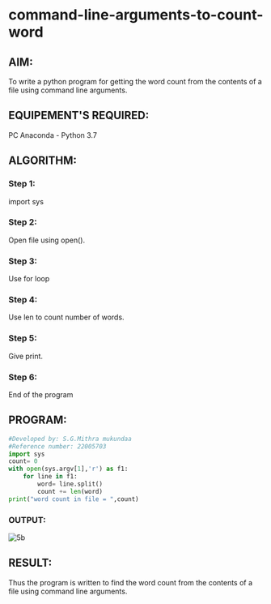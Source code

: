 # command-line-arguments-to-count-word
## AIM:
To write a python program for getting the word count from the contents of a file using command line arguments.
## EQUIPEMENT'S REQUIRED: 
PC
Anaconda - Python 3.7
## ALGORITHM: 
### Step 1:
import sys
### Step 2: 
 Open file using open().
### Step 3: 
Use for loop
### Step 4:  
Use len to count number of words.
### Step 5: 
Give print.
### Step 6: 
 End of the program
## PROGRAM:
```python
#Developed by: S.G.Mithra mukundaa
#Reference number: 22005703
import sys
count= 0
with open(sys.argv[1],'r') as f1:
    for line in f1:
        word= line.split()
        count += len(word)
print("word count in file = ",count)
```
### OUTPUT:
![5b](https://user-images.githubusercontent.com/121608770/215397959-2f7c238c-ff11-4287-998e-52fb84814411.jpg)

## RESULT:
Thus the program is written to find the word count from the contents of a file using command line arguments.
